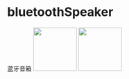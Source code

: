 # bluetoothSpeaker
蓝牙音箱
<img src="https://user-images.githubusercontent.com/54426524/160411868-28117fa5-88e8-4346-a1d6-ebe2af3a513b.png" width="100px">
<img src="https://user-images.githubusercontent.com/54426524/160412375-fab8f2c8-4c26-44ba-b43c-6df1e7f7ea8e.jpg" width="100px">
